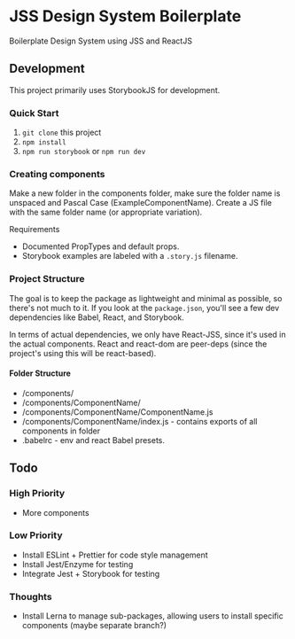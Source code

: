 # JSS Design System Boilerplate

Boilerplate Design System using JSS and ReactJS

## Development

This project primarily uses StorybookJS for development.

### Quick Start

1. `git clone` this project
1. `npm install`
1. `npm run storybook` or `npm run dev`

### Creating components

Make a new folder in the components folder, make sure the folder name is unspaced and Pascal Case (ExampleComponentName). Create a JS file with the same folder name (or appropriate variation).

Requirements

* Documented PropTypes and default props.
* Storybook examples are labeled with a `.story.js` filename.

### Project Structure

The goal is to keep the package as lightweight and minimal as possible, so there's not much to it. If you look at the `package.json`, you'll see a few dev dependencies like Babel, React, and Storybook. 

In terms of actual dependencies, we only have React-JSS, since it's used in the actual components. React and react-dom are peer-deps (since the project's using this will be react-based).

#### Folder Structure

* /components/
* /components/ComponentName/
* /components/ComponentName/ComponentName.js
* /components/ComponentName/index.js - contains exports of all components in folder
* .babelrc - env and react Babel presets.

## Todo

### High Priority

* More components

### Low Priority

* Install ESLint + Prettier for code style management
* Install Jest/Enzyme for testing
* Integrate Jest + Storybook for testing

### Thoughts

* Install Lerna to manage sub-packages, allowing users to install specific components (maybe separate branch?)